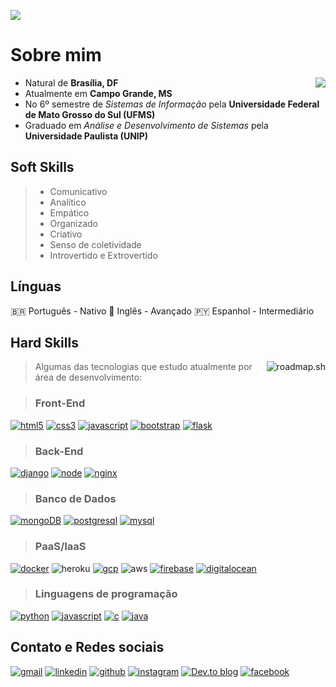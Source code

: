 <a href="https://budkee.me"><img src="https://img.shields.io/static/v1?label=Overview&message=Kae&color=f8efd4&style=for-the-badge&logo=GitHub"></a>

# Sobre mim
<img align= "right" src="https://github-readme-stats.vercel.app/api?username=budkee&theme=onedark">

- Natural de **Brasília, DF**
- Atualmente em **Campo Grande, MS**
- No 6º semestre de *Sistemas de Informação* pela **Universidade Federal de Mato Grosso do Sul (UFMS)**
- Graduado em *Análise e Desenvolvimento de Sistemas* pela **Universidade Paulista (UNIP)**


## Soft Skills

> - Comunicativo
> - Analítico
> - Empático
> - Organizado
> - Criativo
> - Senso de coletividade
> - Introvertido e Extrovertido

## Línguas

🇧🇷 Português - Nativo
🏴󠁧󠁢󠁥󠁮󠁧󠁿 Inglês - Avançado
🇵🇾 Espanhol - Intermediário 

## Hard Skills
<a href="https://roadmap.sh"><img align="right" src="https://api.roadmap.sh/v1-badge/wide/65fb56146deb533d6eff3676?variant=dark&roadmaps=aws%2Csql%2Cpython%2Cdevops" alt="roadmap.sh"/></a>

> Algumas das tecnologias que estudo atualmente por área de desenvolvimento:

> ### Front-End
  [![html5](https://img.shields.io/badge/HTML5-E34F26?style=for-the-badge&logo=html5&logoColor=white)](https://www.w3schools.com/html/default.asp)
  [![css3](https://img.shields.io/badge/CSS3-1572B6?style=for-the-badge&logo=css3&logoColor=white)](https://www.w3schools.com/css/default.asp)
  [![javascript](https://img.shields.io/badge/JavaScript-323330?style=for-the-badge&logo=javascript&logoColor=F7DF1E)](https://developer.mozilla.org/pt-BR/docs/Web/JavaScript)
  [![bootstrap](https://img.shields.io/badge/Bootstrap-563D7C?style=for-the-badge&logo=bootstrap&logoColor=white)](https://getbootstrap.com/docs/4.1/getting-started/introduction/)
  [![flask](https://img.shields.io/badge/flask-%23000.svg?style=for-the-badge&logo=flask&logoColor=white)](https://flask.palletsprojects.com/en/3.0.x/)

> ### Back-End
  [![django](https://img.shields.io/badge/Django-092E20?style=for-the-badge&logo=django&logoColor=white)](https://docs.djangoproject.com/en/4.2/)
  [![node](https://img.shields.io/badge/Node.js-43853D?style=for-the-badge&logo=node.js&logoColor=white)](https://nodejs.org/en/docs)
  [![nginx](https://img.shields.io/badge/Nginx-009639?style=for-the-badge&logo=nginx&logoColor=white)](https://nginx.org/en/docs/)
  
> ### Banco de Dados
  [![mongoDB](https://img.shields.io/badge/MongoDB-4EA94B?style=for-the-badge&logo=mongodb&logoColor=white)](https://www.mongodb.com/docs/)
  [![postgresql](https://img.shields.io/badge/PostgreSQL-316192?style=for-the-badge&logo=postgresql&logoColor=white)](https://www.postgresql.org/docs/15/index.html)
  [![mysql](https://img.shields.io/badge/MySQL-00000F?style=for-the-badge&logo=mysql&logoColor=white)](https://docs.phpmyadmin.net/en/latest/)

> ### PaaS/IaaS
  [![docker](https://img.shields.io/badge/Docker-2496ED?style=for-the-badge&logo=docker&logoColor=white)](https://docs.docker.com/)
  ![heroku](https://img.shields.io/badge/heroku-%23430098.svg?style=for-the-badge&logo=heroku&logoColor=white)
  [![gcp](https://img.shields.io/badge/Google_Cloud-4285F4?style=for-the-badge&logo=google-cloud&logoColor=white)](https://googlecloudcheatsheet.withgoogle.com/)
  ![aws](https://img.shields.io/badge/AWS-%23FF9900.svg?style=for-the-badge&logo=amazon-aws&logoColor=white)
  [![firebase](https://img.shields.io/badge/Firebase-F29D0C?style=for-the-badge&logo=firebase&logoColor=white)](https://firebase.google.com/docs/guides?hl=pt-br)
  [![digitalocean](https://img.shields.io/badge/DigitalOcean-0080FF?style=for-the-badge&logo=digitalocean&logoColor=white)](https://docs.digitalocean.com/products/getting-started/)

> ### Linguagens de programação
  [![python](https://img.shields.io/badge/Python-14354C?style=for-the-badge&logo=python&logoColor=white)](https://roadmap.sh/python)
  [![javascript](https://img.shields.io/badge/JavaScript-323330?style=for-the-badge&logo=javascript&logoColor=F7DF1E)](https://developer.mozilla.org/pt-BR/docs/Web/JavaScript)
  [![c](https://img.shields.io/badge/C-00599C?style=for-the-badge&logo=c&logoColor=white)](https://www.geeksforgeeks.org/c-programming-language/?ref=outind)
  [![java](https://img.shields.io/badge/Java-ED8B00?style=for-the-badge&logo=java&logoColor=white)](https://dev.java/learn/)


## Contato e Redes sociais
  [![gmail](https://img.shields.io/badge/Gmail-D14836?style=for-the-badge&logo=gmail&logoColor=white)](mailto:kae.budke@gmail.com)
  [![linkedin](https://img.shields.io/badge/LinkedIn-0077B5?style=for-the-badge&logo=linkedin&logoColor=white)](https://www.linkedin.com/in/kaebudke/)
  [![github](https://img.shields.io/badge/GitHub-100000?style=for-the-badge&logo=github&logoColor=white)](https://github.com/budkee)
  [![instagram](https://img.shields.io/badge/Instagram-E4405F?style=for-the-badge&logo=instagram&logoColor=white)](https://www.instagram.com/budke_/)
  [![Dev.to blog](https://img.shields.io/badge/dev.to-0A0A0A?style=for-the-badge&logo=dev.to&logoColor=white)](https://dev.to/budkee)
  [![facebook](https://img.shields.io/badge/Facebook-1877F2?style=for-the-badge&logo=facebook&logoColor=white)](https://www.facebook.com/kae.budke/)
 
